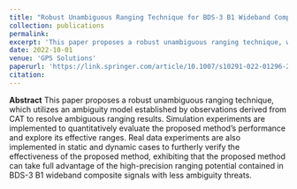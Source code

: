 ```yaml
---
title: "Robust Unambiguous Ranging Technique for BDS-3 B1 Wideband Composite Signals"
collection: publications
permalink: 
excerpt: 'This paper proposes a robust unambiguous ranging technique, which utilizes an ambiguity model established by observations derived from CAT to resolve ambiguous ranging results. Simulation experiments are implemented to quantitatively evaluate the proposed method’s performance and explore its effective ranges. Real data experiments are also implemented in static and dynamic cases to furtherly verify the effectiveness of the proposed method, exhibiting that the proposed method can take full advantage of the high-precision ranging potential contained in BDS-3 B1 wideband composite signals with less ambiguity threats.'
date: 2022-10-01
venue: 'GPS Solutions'
paperurl: 'https://link.springer.com/article/10.1007/s10291-022-01296-2'
citation: 
---
```


**Abstract**
This paper proposes a robust unambiguous ranging technique, which utilizes an ambiguity model established by observations derived from CAT to resolve ambiguous ranging results. Simulation experiments are implemented to quantitatively evaluate the proposed method’s performance and explore its effective ranges. Real data experiments are also implemented in static and dynamic cases to furtherly verify the effectiveness of the proposed method, exhibiting that the proposed method can take full advantage of the high-precision ranging potential contained in BDS-3 B1 wideband composite signals with less ambiguity threats.



